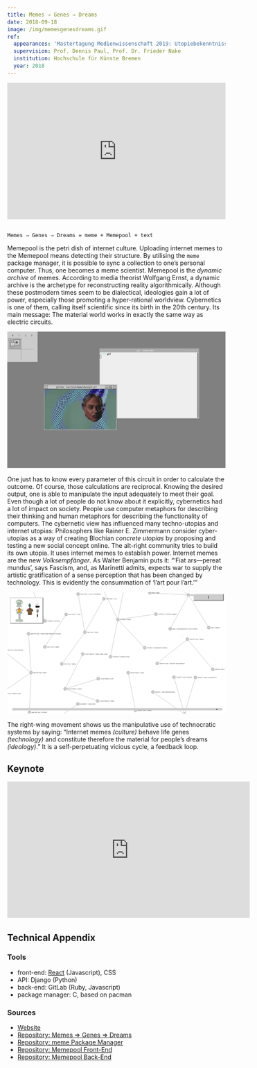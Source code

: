 ```yaml
---
title: Memes ⇒ Genes ⇒ Dreams
date: 2018-09-18
image: /img/memesgenesdreams.gif
ref:
  appearances: 'Mastertagung Medienwissenschaft 2019: Utopiebekenntnisse'
  supervision: Prof. Dennis Paul, Prof. Dr. Frieder Nake
  institution: Hochschule für Künste Bremen
  year: 2018
---
```


<div style="padding:62.5% 0 0 0;position:relative;margin-bottom:2em;"><iframe src="https://player.vimeo.com/video/292558210?title=0&byline=0&portrait=0" style="position:absolute;top:0;left:0;width:100%;height:100%;" frameborder="0" allow="autoplay; fullscreen" allowfullscreen></iframe></div><script src="https://player.vimeo.com/api/player.js"></script>

```
Memes ⇒ Genes ⇒ Dreams = meme + Memepool + text
```

Memepool is the petri dish of internet culture. Uploading internet memes to the Memepool means detecting their structure. By utilising the `meme` package manager, it is possible to sync a collection to one’s personal computer. Thus, one becomes a meme scientist.
Memepool is the _dynamic archive_ of memes. According to media theorist Wolfgang Ernst, a dynamic archive is the archetype for reconstructing reality algorithmically.
Although these postmodern times seem to be dialectical, ideologies gain a lot of power, especially those promoting a hyper-rational worldview. Cybernetics is one of them, calling itself scientific since its birth in the 20th century. Its main message: The material world works in exactly the same way as electric circuits.

![meme: Dawkins](/img/memesgenesdreams_01.png)

One just has to know every parameter of this circuit in order to calculate the outcome. Of course, those calculations are reciprocal. Knowing the desired output, one is able to manipulate the input adequately to meet their goal.
Even though a lot of people do not know about it explicitly, cybernetics had a lot of impact on society. People use computer metaphors for describing their thinking and human metaphors for describing the functionality of computers.
The cybernetic view has influenced many techno-utopias and internet utopias: Philosophers like Rainer E. Zimmermann consider cyber-utopias as a way of creating Blochian _concrete utopias_ by proposing and testing a new social concept online. The alt-right community tries to build its own utopia. It uses internet memes to establish power. Internet memes are the new _Volksempfänger_. As Walter Benjamin puts it: “‘Fiat ars—pereat mundus’, says Fascism, and, as Marinetti admits, expects war to supply the artistic gratification of a sense perception that has been changed by technology. This is evidently the consummation of ‘l’art pour l’art.’”

![memepool.network: Squidward](/img/memesgenesdreams_02.png)

The right-wing movement shows us the manipulative use of technocratic systems by saying: “Internet memes _(culture)_ behave life genes _(technology)_ and constitute therefore the material for people’s dreams _(ideology)_.” It is a self-perpetuating vicious cycle, a feedback loop.

## Keynote

<iframe width="560" height="315" src="https://www.youtube-nocookie.com/embed/h4lxjU9YmzE" frameborder="0" allow="accelerometer; autoplay; encrypted-media; gyroscope; picture-in-picture" allowfullscreen></iframe>

## Technical Appendix

### Tools

- front-end: [React](https://reactjs.org/) (Javascript), CSS
- API: Django (Python)
- back-end: GitLab (Ruby, Javascript)
- package manager: C, based on pacman

### Sources

- [Website](https://memepool.network/)
- [Repository: Memes ⇒ Genes ⇒ Dreams](https://github.com/kenokenobingo/meme-genes-dreams)
- [Repository: meme Package Manager](https://github.com/kenokenobingo/meme)
- [Repository: Memepool Front-End](https://github.com/kenokenobingo/memepool)
- [Repository: Memepool Back-End](https://github.com/kenokenobingo/memewell)
